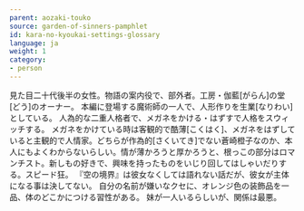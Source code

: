 ```yaml
---
parent: aozaki-touko
source: garden-of-sinners-pamphlet
id: kara-no-kyoukai-settings-glossary
language: ja
weight: 1
category:
- person
---
```


見た目二十代後半の女性。物語の案内役で、部外者。工房・伽藍[がらん]の堂[どう]のオーナー。
本編に登場する魔術師の一人で、人形作りを生業[なりわい]としている。
人為的な二重人格者で、メガネをかける・はずすで人格をスウィッチする。
メガネをかけている時は客観的で酷薄[こくはく]、メガネをはずしていると主観的で人情家。どちらが作為的[さくいてき]でない蒼崎橙子なのか、本人にもよくわからないらしい。情が薄かろうと厚かろうと、根っこの部分はロマンチスト。新しもの好きで、興味を持ったものをいじり回してはしゃいだりする。スピード狂。
『空の境界』は彼女なくしては語れない話だが、彼女が主体になる事は決してない。
自分の名前が嫌いなクセに、オレンジ色の装飾品を一品、体のどこかにつける習性がある。
妹が一人いるらしいが、関係は最悪。
